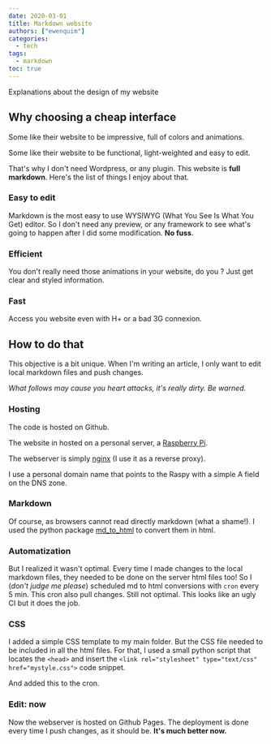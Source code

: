 ```yaml
---
date: 2020-03-01
title: Markdown website
authors: ["ewenquim"]
categories:
  - tech
tags:
  - markdown
toc: true
---
```


Explanations about the design of my website

## Why choosing a cheap interface

Some like their website to be impressive, full of colors and animations.

Some like their website to be functional, light-weighted and easy to edit.

That's why I don't need Wordpress, or any plugin. This website is **full markdown**. Here's the list of things I enjoy about that.

### Easy to edit

Markdown is the most easy to use WYSIWYG (What You See Is What You Get) editor. So I don't need any preview, or any framework to see what's going to happen after I did some modification. **No fuss**.

### Efficient

You don't really need those animations in your website, do you ? Just get clear and styled information.

### Fast

Access you website even with H+ or a bad 3G connexion.

## How to do that

This objective is a bit unique. When I'm writing an article, I only want to edit local markdown files and push changes.

_What follows may cause you heart attacks, it's really dirty. Be warned._

### Hosting

The code is hosted on Github.

The website in hosted on a personal server, a [Raspberry Pi](https://www.raspberrypi.org/).

The webserver is simply [nginx](https://kinsta.com/knowledgebase/what-is-nginx/) (I use it as a reverse proxy).

I use a personal domain name that points to the Raspy with a simple A field on the DNS zone.

### Markdown

Of course, as browsers cannot read directly markdown (what a shame!). I used the python package [md_to_html](https://pypi.org/project/md-to-html/) to convert them in html.

### Automatization

But I realized it wasn't optimal. Every time I made changes to the local markdown files, they needed to be done on the server html files too! So I (_don't judge me please_) scheduled md to html conversions with `cron` every 5 min. This cron also pull changes. Still not optimal. This looks like an ugly CI but it does the job.

### CSS

I added a simple CSS template to my main folder. But the CSS file needed to be included in all the html files. For that, I used a small python script that locates the `<head>` and insert the `<link rel="stylesheet" type="text/css" href="mystyle.css">` code snippet.

And added this to the cron.

### Edit: now

Now the webserver is hosted on Github Pages. The deployment is done every time I push changes, as it should be. **It's much better now.**
